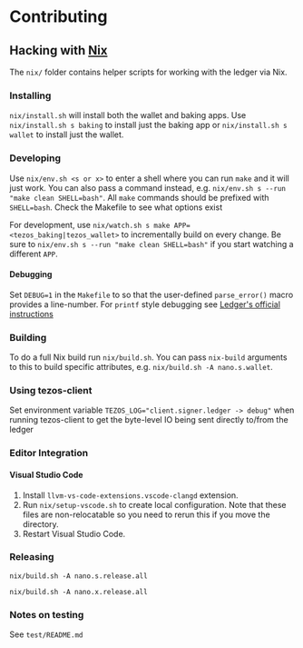 # Contributing

## Hacking with [Nix](https://nixos.org/nix/)

The `nix/` folder contains helper scripts for working with the ledger via Nix.

### Installing
`nix/install.sh` will install both the wallet and baking apps. Use
`nix/install.sh s baking` to install just the baking app or
`nix/install.sh s wallet` to install just the wallet.

### Developing
Use `nix/env.sh <s or x>` to enter a shell where you can run `make` and it will just work. You can also pass a command instead, e.g. `nix/env.sh s --run "make clean SHELL=bash"`. All `make` commands should be prefixed with `SHELL=bash`. Check the Makefile to see what options exist

For development, use `nix/watch.sh s make APP=<tezos_baking|tezos_wallet>` to incrementally build on every change. Be sure to `nix/env.sh s --run "make clean SHELL=bash"` if you start watching a different `APP`.

#### Debugging
Set `DEBUG=1` in the `Makefile` to so that the user-defined `parse_error()` macro provides a line-number. For `printf` style debugging see [Ledger's official instructions](https://ledger.readthedocs.io/en/latest/userspace/debugging.html)

### Building
To do a full Nix build run `nix/build.sh`. You can pass `nix-build` arguments to this to build specific attributes, e.g. `nix/build.sh -A nano.s.wallet`.

### Using tezos-client
Set environment variable `TEZOS_LOG="client.signer.ledger -> debug"` when running tezos-client to get the byte-level IO being sent
directly to/from the ledger


### Editor Integration

#### Visual Studio Code

  1. Install `llvm-vs-code-extensions.vscode-clangd` extension.
  2. Run `nix/setup-vscode.sh` to create local configuration. Note that these files are non-relocatable so you need to rerun this if you move the directory.
  3. Restart Visual Studio Code.

### Releasing

`nix/build.sh -A nano.s.release.all`

`nix/build.sh -A nano.x.release.all`

### Notes on testing

See `test/README.md`
